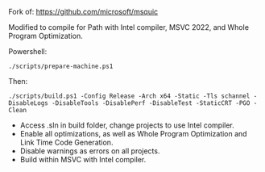 Fork of: https://github.com/microsoft/msquic

Modified to compile for Path with Intel compiler, MSVC 2022, and Whole Program Optimization.

Powershell:

`./scripts/prepare-machine.ps1`

Then:

`./scripts/build.ps1 -Config Release -Arch x64 -Static -Tls schannel -DisableLogs -DisableTools -DisablePerf -DisableTest -StaticCRT -PGO -Clean`

* Access .sln in build folder, change projects to use Intel compiler.
* Enable all optimizations, as well as Whole Program Optimization and Link Time Code Generation.
* Disable warnings as errors on all projects.
* Build within MSVC with Intel compiler.
